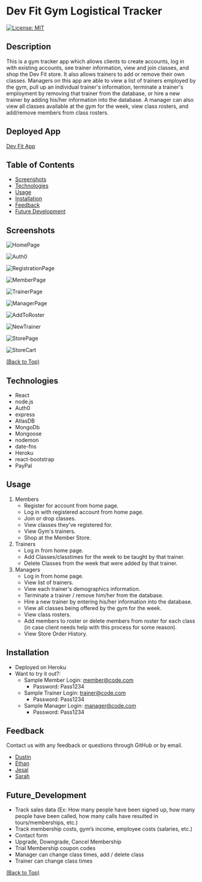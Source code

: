 # Dev Fit Gym Logistical Tracker

[![License: MIT](https://img.shields.io/badge/License-MIT-yellow.svg)](https://opensource.org/licenses/MIT)

## Description

This is a gym tracker app which allows clients to create accounts, log in with existing accounts, see trainer information, view and join classes, and shop the Dev Fit store. It also allows trainers to add or remove their own classes. Managers on this app are able to view a list of trainers employed by the gym, pull up an individual trainer's information, terminate a trainer's employment by removing that trainer from the database, or hire a new trainer by adding his/her information into the database. A manager can also view all classes available at the gym for the week, view class rosters, and add/remove members from class rosters.

## Deployed App

[Dev Fit App](https://dev-fit-gym-app.herokuapp.com/)

## Table of Contents

- [Screenshots](#Screenshots)
- [Technologies](#Technologies)
- [Usage](#Usage)
- [Installation](#Installation)
- [Feedback](#Feedback)
- [Future Development](#Future_Development)

## Screenshots

![HomePage](./client/src/images/screenshots/homePage.png)

![Auth0](./client/src/images/screenshots/auth0.png)

![RegistrationPage](./client/src/images/screenshots/registrationPage.png)

![MemberPage](./client/src/images/screenshots/memberPage.png)

![TrainerPage](./client/src/images/screenshots/trainerPage.png)

![ManagerPage](./client/src/images/screenshots/managerPage.png)

![AddToRoster](./client/src/images/screenshots/addToRoster.png)

![NewTrainer](./client/src/images/screenshots/newTrainer.png)

![StorePage](./client/src/images/screenshots/storePage.png)

![StoreCart](./client/src/images/screenshots/storeCart.png)

[(Back to Top)](#Description)

## Technologies

- React
- node.js
- Auth0
- express
- AtlasDB
- MongoDb
- Mongoose
- nodemon
- date-fns
- Heroku
- react-bootstrap
- PayPal

## Usage

1. Members
   - Register for account from home page.
   - Log in with registered account from home page.
   - Join or drop classes.
   - View classes they've registered for.
   - View Gym's trainers.
   - Shop at the Member Store.
2. Trainers
   - Log in from home page.
   - Add Classes/classtimes for the week to be taught by that trainer.
   - Delete Classes from the week that were added by that trainer.
3. Managers
   - Log in from home page.
   - View list of trainers.
   - View each trainer's demographics information.
   - Terminate a trainer / remove him/her from the database.
   - Hire a new trainer by entering his/her information into the database.
   - View all classes being offered by the gym for the week.
   - View class rosters.
   - Add members to roster or delete members from roster for each class (in case client needs help with this process for some reason).
   - View Store Order History.

## Installation

- Deployed on Heroku
- Want to try it out?:
  - Sample Member Login: member@code.com
    - Password: Pass1234
  - Sample Trainer Login: trainer@code.com
    - Password: Pass1234
  - Sample Manager Login: manager@code.com
    - Password: Pass1234

## Feedback

Contact us with any feedback or questions through GitHub or by email.

- [Dustin](https://github.com/DustinErwin)
- [Ethan](https://github.com/Ewager1)
- [Jesal](https://github.com/JesalDM)
- [Sarah](https://github.com/smanter82/)

## Future_Development

- Track sales data (Ex: How many people have been signed up, how many people have been called, how many calls have resulted in tours/memberships, etc.)
- Track membership costs, gym’s income, employee costs (salaries, etc.)
- Contact form
- Upgrade, Downgrade, Cancel Membership
- Trial Membership coupon codes
- Manager can change class times, add / delete class
- Trainer can change class times

[(Back to Top)](#Description)
